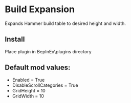 # Build Expansion

Expands Hammer build table to desired height and width.

## Install

Place plugin in BepInEx\plugins directory

## Default mod values:

- Enabled = True
- DisableScrollCategories = True
- GridHeight = 10
- GridWidth = 10


